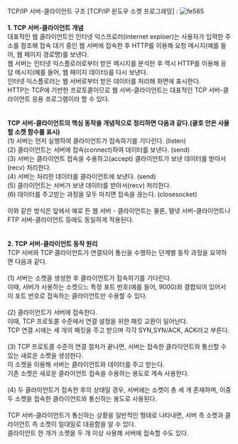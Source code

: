 TCP/IP 서버-클라이언트 구조 [TCP/IP 윈도우 소켓 프로그래밍]
: ![fe585](https://user-images.githubusercontent.com/59801728/74810617-1a6cd900-5333-11ea-93ed-9f4ff9140055.png)<br><br>
<b>1. TCP 서버-클라이언트 개념</b><br>
대표적인 웹 클라이언트인 인터넷 익스프로러(Internet exploer)는 사용자가 입력한 주소를 참조해 접속 대기 중인 웹 서버에 접속한 후 HTTP를 이용해 요청 메시지(예를 들어, 웹 페이지 경로명)를 보낸다.<br>
웹 서버는 인터넷 익스플로러로부터 받은 메시지를 분석한 후 역시 HTTP를 이용해 응답 메시지(예를 들어, 웹 페이지 데이터)를 다시 보낸다.<br>
인터넷 익스플로러는 웹 서버로부터 받은 데이터를 처리해 화면에 표시한다.<br>
HTTP는 TCP에 기반한 프로토콜이므로 웹 서버-클라이언트는 대표적인 TCP 서버-클라이언트 응용 프로그램이라 할 수 있다.<br><br><br>
<b>TCP 서버-클라이언트의 핵심 동작을 개념적으로 정리하면 다음과 같다.(괄호 안은 사욜할 소켓 함수를 표시)</b><br>
(1) 서버는 먼저 실행하여 클라이언트가 접속하기를 기다린다. (listen) <br>
(2) 클라이언트는 서버에 접속(connect)하여 데이터를 보낸다. (send) <br>
(3) 서버는 클라이언트 접속을 수용하고(accept) 클라이언트가 보낸 데이터를 받아서(recv) 처리한다. <br>
(4) 서버는 처리한 데이터를 클라이언트에 보낸다. (send) <br>
(5) 클라이언트는 서버가 보낸 데이터를 받아서(recv) 처리한다. <br>
(6) 데이터를 주고받는 과정을 모두 마치면 접속을 끊는다. (closesocket) <br><br>
이와 같은 방식은 앞에서 예로 든 웹 서버 - 클라이언트는 물론, 텔넷 서버-클라이언트나 FTP 서버-클라이언트 등에도 동일하게 적용된다.<br><br><br>
<b>2. TCP 서버-클라이언트 동작 원리</b><br>
TCP 서버와 TCP 클라이언트가 연결되어 통신을 수행하는 단계별 동작 과정을 요약하면 다음과 같다.<br><br>
(1) 서버는 소켓을 생성한 후 클라이언트가 접속하기를 기다린다.<br>
이때, 서버가 사용하는 소켓으느 특정 포트 번호(예를 들어, 9000)와 결합되어 있어서 이 포트 번호로 접속하는 클라이언트만 수용할 수 있다.<br><br>
(2) 클라이언트가 서버에 접속한다.<br>
이때, TCP 프로토콜 수준에서 연결 설정을 위한 패킷 교환이 일어난다.<br>
TCP 연결 시에는 세 개의 패킷을 주고 받으며 각각 SYN,SYN/ACK, ACK라고 부른다.<br><br>
(3) TCP 프로토콜 수준의 연결 절차가 끝나면, 서버는 접속한 클라이언트와 통신할 수 있는 새로운 소켓을 생성한다.<br>
이 소켓을 이용해 서버는 클라이언트와 데이터를 주고 받는다.<br>
기존 소켓은 새로운 클라이언트 접속을 수용하는 용도로 계속 사용한다.<br><br>
(4) 두 클라이언트가 접속한 후의 상태일 경우, 서버에는 소켓이 총 세 개 존재하며, 이중 두 소켓을 접속한 클라이언트와 통신하는 용도로 사용된다.<br><br>
TCP 서버-클라이언트가 통신하는 상황을 일반적인 형태로 나타내면, 서버 측 소켓과 클라이언트 측 소켓이 일대일로 대응함을 알 수 있다.<br>클라이언트 한 개가 소켓을 두 개 이상 사용해 서버에 접속할 수도 있다.      